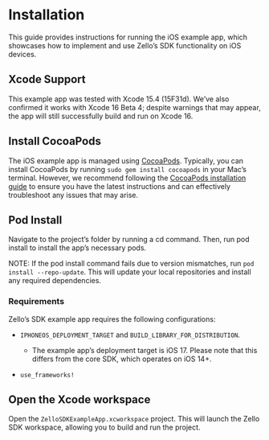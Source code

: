 # Installation

This guide provides instructions for running the iOS example app, which showcases how to implement and use Zello’s SDK functionality on iOS devices. 

## Xcode Support

This example app was tested with Xcode 15.4 (15F31d). We’ve also confirmed it works with Xcode 16 Beta 4; despite warnings that may appear, the app will still successfully build and run on Xcode 16. 

## Install CocoaPods

The iOS example app is managed using [CocoaPods](https://cocoapods.org/). Typically, you can install CocoaPods by running `sudo gem install cocoapods` in your Mac’s terminal. However, we recommend following the [CocoaPods installation guide](https://guides.cocoapods.org/using/getting-started.html#getting-started) to ensure you have the latest instructions and can effectively troubleshoot any issues that may arise.

## Pod Install

Navigate to the project’s folder by running a cd command. Then, run pod install to install the app’s necessary pods. 

NOTE: If the pod install command fails due to version mismatches, run `pod install --repo-update`. This will update your local repositories and install any required dependencies. 

### Requirements

Zello’s SDK example app requires the following configurations:

- `IPHONEOS_DEPLOYMENT_TARGET` and `BUILD_LIBRARY_FOR_DISTRIBUTION`.

  - The example app’s deployment target is iOS 17. Please note that this differs from the core SDK, which operates on iOS 14+.

- `use_frameworks!`

## Open the Xcode workspace

Open the `ZelloSDKExampleApp.xcworkspace` project. This will launch the Zello SDK workspace, allowing you to build and run the project. 
